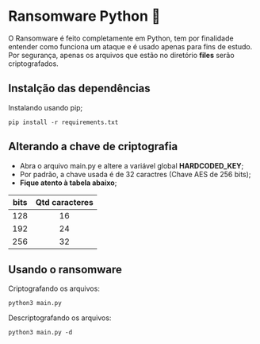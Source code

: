 Ransomware Python :snake:
========================

O Ransomware é feito completamente em Python, tem por finalidade entender como funciona um ataque e é usado apenas para fins de estudo.
Por segurança, apenas os arquivos que estão no diretório **files** serão criptografados.

Instalção das dependências
--------------------------

Instalando usando pip;

	pip install -r requirements.txt

Alterando a chave de criptografia
---------------------------------

* Abra o arquivo main.py e altere a variável global **HARDCODED_KEY**;
* Por padrão, a chave usada é de 32 caractres (Chave AES de 256 bits);
* **Fique atento à tabela abaixo**;

| bits | Qtd caracteres |
| :--: | :------------: |
| 128  |       16       |
| 192  |       24       |
| 256  |       32       |

Usando o ransomware
-------------------

Criptografando os arquivos:

	python3 main.py

Descriptografando os arquivos:

	python3 main.py -d
